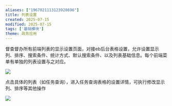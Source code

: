 ```yaml
---
aliases: ["1967021113123928696"]
title: 列表设置
created: 2025-07-15
modified: 2025-07-15
tags: ['基础模块']
theme: 政务应用
---
```


督查督办所有前端列表的显示设置页面，对接eb后台表格设置，允许设置显示列、排序、搜索条件、统计方式、默认搜索条件、以及列表基础信息。每个前端菜单有单独的列表设置与之对应。

![](ea8f062495d7ae34ec4d2f935801d60a.jpg)

点击具体的列表（如任务查询），进入任务查询表格的设置详情，可执行修改显示列、排序等其他操作

![](bc1d2fdf355174d50bb8bf191b85adab.jpg)
